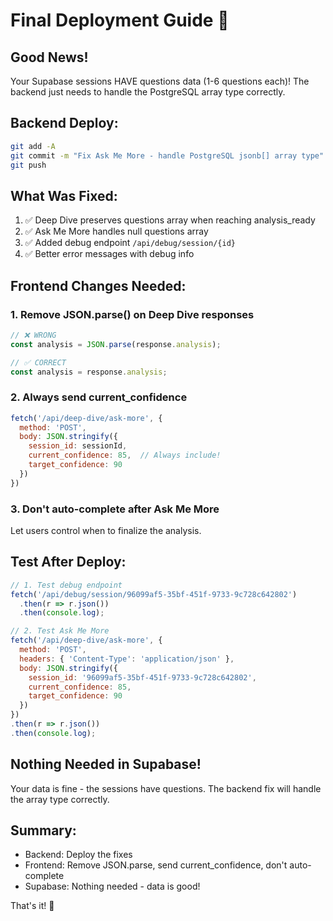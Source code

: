 # Final Deployment Guide 🚀

## Good News!
Your Supabase sessions HAVE questions data (1-6 questions each)! The backend just needs to handle the PostgreSQL array type correctly.

## Backend Deploy:
```bash
git add -A
git commit -m "Fix Ask Me More - handle PostgreSQL jsonb[] array type"
git push
```

## What Was Fixed:
1. ✅ Deep Dive preserves questions array when reaching analysis_ready
2. ✅ Ask Me More handles null questions array
3. ✅ Added debug endpoint `/api/debug/session/{id}`
4. ✅ Better error messages with debug info

## Frontend Changes Needed:
### 1. Remove JSON.parse() on Deep Dive responses
```javascript
// ❌ WRONG
const analysis = JSON.parse(response.analysis);

// ✅ CORRECT
const analysis = response.analysis;
```

### 2. Always send current_confidence
```javascript
fetch('/api/deep-dive/ask-more', {
  method: 'POST',
  body: JSON.stringify({
    session_id: sessionId,
    current_confidence: 85,  // Always include!
    target_confidence: 90
  })
})
```

### 3. Don't auto-complete after Ask Me More
Let users control when to finalize the analysis.

## Test After Deploy:
```javascript
// 1. Test debug endpoint
fetch('/api/debug/session/96099af5-35bf-451f-9733-9c728c642802')
  .then(r => r.json())
  .then(console.log);

// 2. Test Ask Me More
fetch('/api/deep-dive/ask-more', {
  method: 'POST',
  headers: { 'Content-Type': 'application/json' },
  body: JSON.stringify({
    session_id: '96099af5-35bf-451f-9733-9c728c642802',
    current_confidence: 85,
    target_confidence: 90
  })
})
.then(r => r.json())
.then(console.log);
```

## Nothing Needed in Supabase!
Your data is fine - the sessions have questions. The backend fix will handle the array type correctly.

## Summary:
- Backend: Deploy the fixes
- Frontend: Remove JSON.parse, send current_confidence, don't auto-complete
- Supabase: Nothing needed - data is good!

That's it! 🎉
